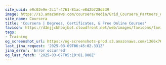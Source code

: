 ```yaml
---
site_uuid: e9c02e9e-2c1f-4761-81ac-e8d2b728d539
image: https://s3.amazonaws.com/coursera/media/Grid_Coursera_Partners_updated.png
site_name: Coursera
title: 'Coursera | Degrees, Certificates, & Free Online Courses'
favicon: https://d3njjcbhbojbot.cloudfront.net/web/images/favicons/favicon-v2-194x194.png
tags:
- Training
og_screenshot_url: https://og-screenshots-prod.s3.amazonaws.com/1366x768/80/false/10722b3ea7e90c7605cee925546ed5a1210887c850b8ca41552a255d4c3704c7.jpeg
last_jina_request: '2025-03-09T06:45:02.331Z'
jina_error: 'Error occurred'
og_last_fetch: '2025-03-07T05:19:01.808Z'
---
```


